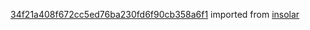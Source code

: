 [34f21a408f672cc5ed76ba230fd6f90cb358a6f1](https://github.com/insolar/insolar/commit/34f21a408f672cc5ed76ba230fd6f90cb358a6f1) imported from [insolar](https://github.com/insolar/insolar)
